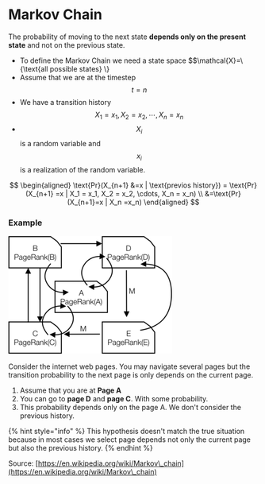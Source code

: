 # Markov Chain

The probability of moving to the next state **depends only on the present state** and not on the previous state.&#x20;

* To define the Markov Chain we need a state space \$$\mathcal{X}=\\{\text{all possible states} \\}
* Assume that we are at the timestep $$t=n$$
* We have a transition history $$X_1 = x_1, X_2 = x_2, \cdots, X_n = x_n$$ 
* $$X_i$$ is a random variable and $$x_i$$ is a realization of the random variable. 

$$
\begin{aligned}
 \text{Pr}(X_{n+1}  &=x | \text{previos history}) = \text{Pr}(X_{n+1}  =x | X_1 = x_1, X_2 = x_2, \cdots, X_n = x_n) \\ 
 &=\text{Pr}(X_{n+1}=x | X_n =x_n)
\end{aligned}
$$

### Example

![](../.gitbook/assets/image.png)

Consider the internet web pages.  You may navigate several pages but the transition probability to the next page is only depends on the current page.

1. Assume that you are at **Page A**
2. You can go to **page D** and **page C**. With some probability.&#x20;
3. This probability depends only on the page A. We don't consider the previous history.&#x20;

{% hint style="info" %}
This hypothesis doesn't match the true situation because in most cases we select page depends not only the current page but also the previous history.&#x20;
{% endhint %}

Source: [https://en.wikipedia.org/wiki/Markov\_chain](https://en.wikipedia.org/wiki/Markov\_chain)
